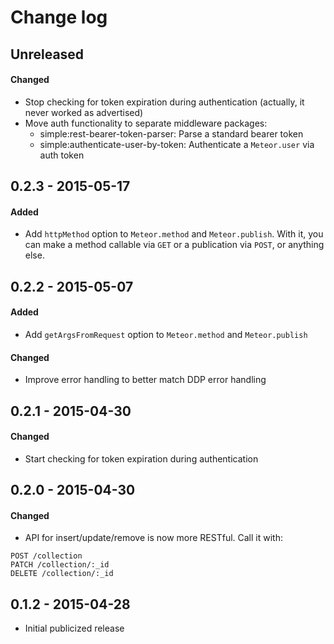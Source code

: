 # Change log

## Unreleased

#### Changed
- Stop checking for token expiration during authentication (actually, it never 
  worked as advertised)
- Move auth functionality to separate middleware packages:
  - simple:rest-bearer-token-parser: Parse a standard bearer token
  - simple:authenticate-user-by-token: Authenticate a `Meteor.user` via auth 
    token


## 0.2.3 - 2015-05-17

#### Added
- Add `httpMethod` option to `Meteor.method` and `Meteor.publish`. With it, you 
  can make a method callable via `GET` or a publication via `POST`, or anything 
  else.


## 0.2.2 - 2015-05-07

#### Added
- Add `getArgsFromRequest` option to `Meteor.method` and `Meteor.publish`

#### Changed
- Improve error handling to better match DDP error handling


## 0.2.1 - 2015-04-30

#### Changed
- Start checking for token expiration during authentication


## 0.2.0 - 2015-04-30

#### Changed
- API for insert/update/remove is now more RESTful. Call it with:
```http
POST /collection
PATCH /collection/:_id
DELETE /collection/:_id
```


## 0.1.2 - 2015-04-28

- Initial publicized release
